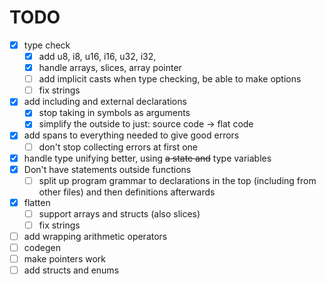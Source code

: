 # TODO

- [x] type check
  - [x] add u8, i8, u16, i16, u32, i32,
  - [x] handle arrays, slices, array pointer
  - [ ] add implicit casts when type checking, be able to make options
  - [ ] fix strings
- [x] add including and external declarations
  - [x] stop taking in symbols as arguments
  - [x] simplify the outside to just: source code -> flat code
- [x] add spans to everything needed to give good errors
  - [ ] don't stop collecting errors at first one
- [x] handle type unifying better, using ~~a state and~~ type variables
- [x] Don't have statements outside functions
  - [ ] split up program grammar to declarations in the top (including from other files) and then definitions afterwards
- [x] flatten
  - [ ] support arrays and structs (also slices)
  - [ ] fix strings
- [ ] add wrapping arithmetic operators
- [ ] codegen
- [ ] make pointers work
- [ ] add structs and enums
